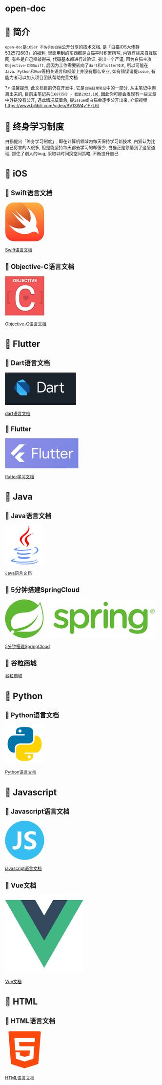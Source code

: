 # open-doc

# 🍎 简介

`open-doc`是`iOSer 不伤手的白猫`公开分享的技术文档, 是「白猫iOS大佬群 532572683」的福利, 里面用到的东西都是白猫平时积累所写, 内容有些来自互联网, 有些是自己推敲得来, 代码基本都进行过验证, 突出一个严谨, 因为白猫主攻`Objective-C和Swift`, 后因为工作需要转向了`dart`和`flutter技术`, 所以可能在`Java、Python`和`Vue`等相关语言和框架上并没有那么专业, 如有错误请提`issue`, 有能力者可以加入项目团队帮助完善文档

?> 温馨提示, 此文档目前仍在开发中, 它是`白猫日常笔记`中的一部分, 从主笔记中剥离出来的, 目前主笔记共(`1687万行 - 截至2023.10`), 因此你可能会发现有一些文章中外链没有公开, 遇此情况莫着急, 提`issue`或白猫会逐步公开出来, 介绍视频 https://www.bilibili.com/video/BV13W4y1F7L6/

# 🍎 终身学习制度

白猫提出「终身学习制度」, 即在计算机领域内每天保持学习新技术, 白猫认为比自己厉害的人很多, 但是能坚持每天都去学习的却很少, 白猫正是领悟到了这层道理, 抓住了别人的bug, 采取以时间换空间策略,  不断提升自己.

# 🍎 iOS

## 🌲 Swift语言文档

![](0-language/swift/images/swift.png)

[Swift语言文档](0-language/swift/swift.md)

## 🌲 Objective-C语言文档


![](images/oc-icon.png)

[Objective-C语言文档](0-language/oc/oc.md)

# 🍎 Flutter

## 🌲 Dart语言文档

![](images/Pasted%20image%2020240121130056.png)

[dart语言文档](0-language/dart/dart.md)

## 🌲 Flutter

![](images/Pasted%20image%2020240121100403.png)

[flutter学习文档](3-program/mobile/flutter/flutter/flutter.md)

# 🍎 Java

## 🌲 Java语言文档

![](0-language/java/images/java-icon-128.png)

[Java语言文档](0-language/java/java.md)

## 🌲 5分钟搭建SpringCloud

![](images/spring-logo.svg)

[5分钟搭建SpringCloud](1-framework/java/spring/springcloud/SpringCloudMaven/SpringCloudMaven.md)

## 🌲 谷粒商城

[谷粒商城](6-project/gulimall/gulimall/gulimall.md)

# 🍎 Python

## 🌲 Python语言文档

![](0-language/python/images/python_icon_128.png)

[Python语言文档](0-language/python/python.md)

# 🍎 Javascript

## 🌲 Javascript语言文档

![](0-language/javascript/images/Javascript-icon-128.png)

[javascript语言文档](0-language/javascript/javascript.md)

## 🌲 Vue文档

![](images/Vue.js_Logo_2.svg)

[Vue文档](1-framework/javascript/vue/vue.md)

# 🍎 HTML

## 🌲 HTML语言文档

<svg t="1694325258338" class="icon" viewBox="0 0 1024 1024" version="1.1" xmlns="http://www.w3.org/2000/svg" p-id="4045" width="128" height="128"><path d="M89.088 59.392l62.464 803.84c1.024 12.288 9.216 22.528 20.48 25.6L502.784 993.28c6.144 2.048 12.288 2.048 18.432 0l330.752-104.448c11.264-4.096 19.456-14.336 20.48-25.6l62.464-803.84c1.024-17.408-12.288-31.744-29.696-31.744H118.784c-17.408 0-31.744 14.336-29.696 31.744z" fill="#FC490B" p-id="4046"></path><path d="M774.144 309.248h-409.6l12.288 113.664h388.096l-25.6 325.632-227.328 71.68-227.328-71.68-13.312-169.984h118.784v82.944l124.928 33.792 123.904-33.792 10.24-132.096H267.264L241.664 204.8h540.672z" fill="#FFFFFF" p-id="4047"></path></svg>

[HTML语言文档](0-language/html/html.md)
